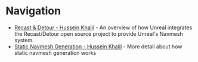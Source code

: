 # Navigation
- [Recast & Detour - Hussein Khalil](https://www.unrealdoc.com/p/navigation-mesh) - An overview of how Unreal integrates the Recast/Detour open source project to provide Unreal's Navmesh system.
- [Static Navmesh Generation - Hussein Khalil](https://www.unrealdoc.com/p/navigation-mesh-static-gen) - More detail about how static navmesh generation works
